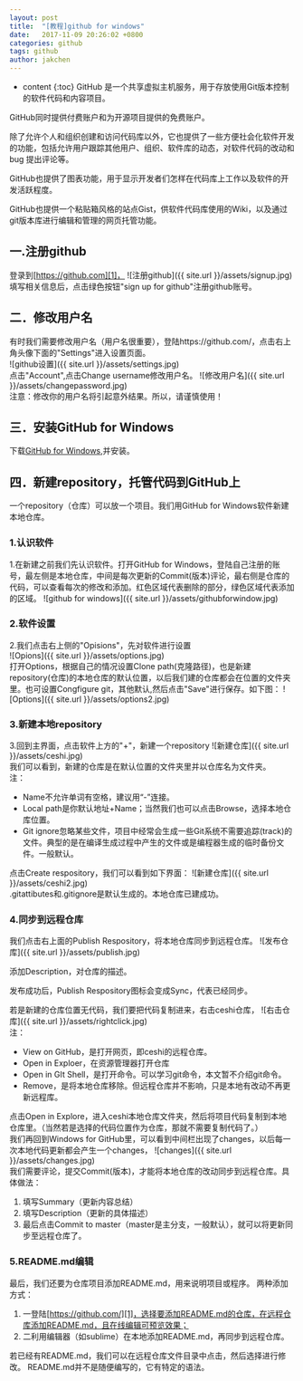 ```yaml
---
layout: post
title:  "[教程]github for windows"
date:   2017-11-09 20:26:02 +0800
categories: github
tags: github
author: jakchen
---
```

* content
{:toc}
GitHub 是一个共享虚拟主机服务，用于存放使用Git版本控制的软件代码和内容项目。

GitHub同时提供付费账户和为开源项目提供的免费账户。




除了允许个人和组织创建和访问代码库以外，它也提供了一些方便社会化软件开发的功能，包括允许用户跟踪其他用户、组织、软件库的动态，对软件代码的改动和 bug 提出评论等。

GitHub也提供了图表功能，用于显示开发者们怎样在代码库上工作以及软件的开发活跃程度。

GitHub也提供一个粘贴箱风格的站点Gist，供软件代码库使用的Wiki，以及通过git版本库进行编辑和管理的网页托管功能。

## 一.注册github
登录到[https://github.com][1]，
![注册github]({{ site.url }}/assets/signup.jpg)<br/>
填写相关信息后，点击绿色按钮"sign up for github"注册github账号。

## 二．修改用户名
有时我们需要修改用户名（用户名很重要），登陆https://github.com/，点击右上角头像下面的"Settings"进入设置页面。<br/>
![github设置]({{ site.url }}/assets/settings.jpg)<br/>
点击"Account",点击Change username修改用户名。
![修改用户名]({{ site.url }}/assets/changepassword.jpg)<br/>
注意：修改你的用户名将引起意外结果。所以，请谨慎使用！

## 三．安装GitHub for Windows
下载[GitHub for Windows][2],并安装。

## 四．新建repository，托管代码到GitHub上
一个repository（仓库）可以放一个项目。我们用GitHub for Windows软件新建本地仓库。<br/>

### 1.认识软件
1.在新建之前我们先认识软件。打开GitHub for Windows，登陆自己注册的账号，最左侧是本地仓库，中间是每次更新的Commit(版本)评论，最右侧是仓库的代码，可以查看每次的修改和添加。红色区域代表删除的部分，绿色区域代表添加的区域。
![github for windows]({{ site.url }}/assets/githubforwindow.jpg)<br/>

### 2.软件设置
2.我们点击右上侧的"Opisions"，先对软件进行设置<br/>
![Opions]({{ site.url }}/assets/options.jpg)<br/>
打开Options，根据自己的情况设置Clone path(克隆路径)，也是新建repository(仓库)的本地仓库的默认位置，以后我们建的仓库都会在位置的文件夹里。也可设置Congfigure git，其他默认,然后点击"Save"进行保存。如下图：
![Options]({{ site.url }}/assets/options2.jpg)<br/>

### 3.新建本地repository
3.回到主界面，点击软件上方的"+"，新建一个repository
![新建仓库]({{ site.url }}/assets/ceshi.jpg)<br/>
我们可以看到，新建的仓库是在默认位置的文件夹里并以仓库名为文件夹。<br/>
注：
  - Name不允许单词有空格，建议用“-”连接。<br/>
  - Local path是你默认地址+Name；当然我们也可以点击Browse，选择本地仓库位置。<br/>
  - Git ignore忽略某些文件，项目中经常会生成一些Git系统不需要追踪(track)的文件。典型的是在编译生成过程中产生的文件或是编程器生成的临时备份文件。一般默认。

点击Create respository，我们可以看到如下界面：
![新建仓库]({{ site.url }}/assets/ceshi2.jpg)<br/>
.gitattibutes和.gitignore是默认生成的。本地仓库已建成功。<br/>

### 4.同步到远程仓库
我们点击右上面的Publish Respository，将本地仓库同步到远程仓库。
![发布仓库]({{ site.url }}/assets/publish.jpg)<br/>

添加Description，对仓库的描述。

发布成功后，Publish Respository图标会变成Sync，代表已经同步。

若是新建的仓库位置无代码，我们要把代码复制进来，右击ceshi仓库，
![右击仓库]({{ site.url }}/assets/rightclick.jpg)<br/>
注：
- View on GitHub，是打开网页，即ceshi的远程仓库。
- Open in Exploer，在资源管理器打开仓库
- Open in GIt Shell，是打开命令。可以学习git命令，本文暂不介绍git命令。
- Remove，是将本地仓库移除。但远程仓库并不影响，只是本地有改动不再更新远程库。

点击Open in Explore，进入ceshi本地仓库文件夹，然后将项目代码复制到本地仓库里。（当然若是选择的代码位置作为仓库，那就不需要复制代码了。）<br/>
我们再回到Windows for GitHub里，可以看到中间栏出现了changes，以后每一次本地代码更新都会产生一个changes，
![changes]({{ site.url }}/assets/changes.jpg)<br/>
我们需要评论，提交Commit(版本)，才能将本地仓库的改动同步到远程仓库。具体做法：
1. 填写Summary（更新内容总结）
2. 填写Description（更新的具体描述）
3. 最后点击Commit to master（master是主分支，一般默认），就可以将更新同步至远程仓库了。

### 5.README.md编辑
最后，我们还要为仓库项目添加README.md，用来说明项目或程序。
  两种添加方式：
  1. 一登陆[https://github.com/][1]，选择要添加README.md的仓库，在远程仓库添加README.md，且在线编辑可预览效果；
  2. 二利用编辑器（如sublime）在本地添加README.md，再同步到远程仓库。

若已经有README.md，我们可以在远程仓库文件目录中点击，然后选择进行修改。
README.md并不是随便编写的，它有特定的语法。


 [1]:https://github.com
 [2]:https://desktop.github.com/
